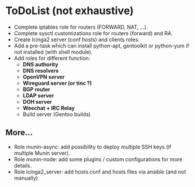 # ToDoList (not exhaustive)

* Complete iptables role for routers (FORWARD, NAT, ...).
* Complete sysctl customizations role for routers (forward) and RA.
* Create Icinga2 server (conf hosts) and clients roles.
* Add a pre-task which can install python-apt, gentoolkit or python-yum if not installed (with shell module).
* Add roles for different function:
  * **DNS authority**
  * **DNS resolvers**
  * **OpenVPN server**
  * **Wireguard server (or tinc ?)**
  * **BGP router**
  * **LDAP server**
  * **DOH server**
  * **Weechat + IRC Relay**
  * Build server (Gentoo builds)

## More...

* Role munin-async: add possibility to deploy multiple SSH keys (if multiple Munin server).
* Role munin-node: add some plugins / custom configurations for more details.
* Role icinga2_server: add hosts.conf and hosts files via ansible (and not manually)
